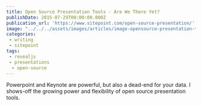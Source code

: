 ```yaml
---
title: Open Source Presentation Tools - Are We There Yet?
publishDate: 2015-07-29T00:00:00.000Z
publication_url: 'https://www.sitepoint.com/open-source-presentation/'
image: "../../../assets/images/articles/image-opensource-presentation-tools.jpg"
categories:
 - writing
 - sitepoint
tags:
 - revealjs
 - presentations
  - open-source
---
```


Powerpoint and Keynote are powerful, but also a dead-end for your data. I shows-off the growing power and flexibility of open source presentation tools.
